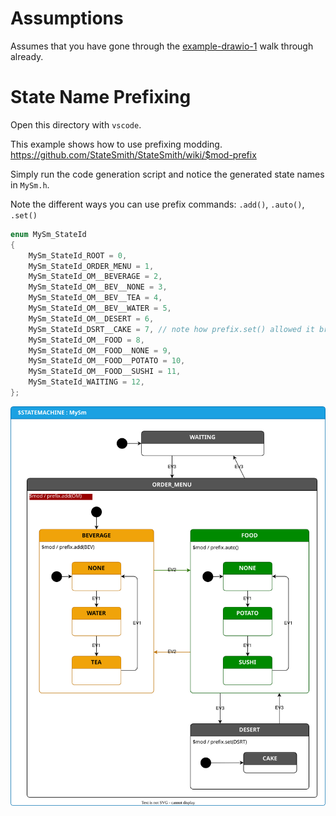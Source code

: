 # Assumptions
Assumes that you have gone through the [example-drawio-1](https://github.com/StateSmith/example-drawio-1) walk through already.

# State Name Prefixing
Open this directory with `vscode`.

This example shows how to use prefixing modding.
https://github.com/StateSmith/StateSmith/wiki/$mod-prefix

Simply run the code generation script and notice the generated state names in `MySm.h`.

Note the different ways you can use prefix commands: `.add()`, `.auto()`, `.set()`

```c
enum MySm_StateId
{
    MySm_StateId_ROOT = 0,
    MySm_StateId_ORDER_MENU = 1,
    MySm_StateId_OM__BEVERAGE = 2,
    MySm_StateId_OM__BEV__NONE = 3,
    MySm_StateId_OM__BEV__TEA = 4,
    MySm_StateId_OM__BEV__WATER = 5,
    MySm_StateId_OM__DESERT = 6,
    MySm_StateId_DSRT__CAKE = 7, // note how prefix.set() allowed it break out of "OM" prefix.
    MySm_StateId_OM__FOOD = 8,
    MySm_StateId_OM__FOOD__NONE = 9,
    MySm_StateId_OM__FOOD__POTATO = 10,
    MySm_StateId_OM__FOOD__SUSHI = 11,
    MySm_StateId_WAITING = 12,
};
```

![](./src/MySm.drawio.svg)
